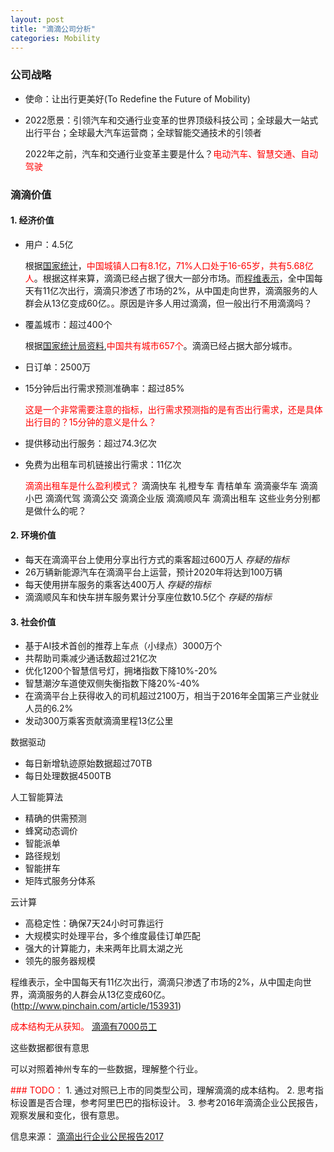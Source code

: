 ```yaml
---
layout: post
title: "滴滴公司分析"
categories: Mobility
---
```


### 公司战略
- 使命：让出行更美好(To Redefine the Future of Mobility)
- 2022愿景：引领汽车和交通行业变革的世界顶级科技公司；全球最大一站式出行平台；全球最大汽车运营商；全球智能交通技术的引领者

    2022年之前，汽车和交通行业变革主要是什么？<font color="red">电动汽车、智慧交通、自动驾驶</font>

### 滴滴价值
#### 1. 经济价值
- 用户：4.5亿  

    根据[国家统计](http://www.gov.cn/xinwen/2018-02/28/content_5269506.htm)，<font color="red">中国城镇人口有8.1亿，71%人口处于16-65岁，共有5.68亿人</font>。根据这样来算，滴滴已经占据了很大一部分市场。而[程维表示](http://www.pinchain.com/article/153931)，全中国每天有11亿次出行，滴滴只渗透了市场的2%，从中国走向世界，滴滴服务的人群会从13亿变成60亿。。原因是许多人用过滴滴，但一般出行不用滴滴吗？

- 覆盖城市：超过400个

    根据[国家统计局资料](http://news.163.com/17/0712/00/CP3SPPFT000187VI.html),<font color='red'>中国共有城市657个</font>。滴滴已经占据大部分城市。

- 日订单：2500万
- 15分钟后出行需求预测准确率：超过85% 

    <font color='red'>这是一个非常需要注意的指标，出行需求预测指的是有否出行需求，还是具体出行目的？15分钟的意义是什么？</font>

- 提供移动出行服务：超过74.3亿次
- 免费为出租车司机链接出行需求：11亿次

    <font color='red'>滴滴出租车是什么盈利模式？</font>
    滴滴快车
    礼橙专车
    青桔单车
    滴滴豪华车
    滴滴小巴
    滴滴代驾
    滴滴公交
    滴滴企业版
    滴滴顺风车
    滴滴出租车
    这些业务分别都是做什么的呢？

#### 2. 环境价值
- 每天在滴滴平台上使用分享出行方式的乘客超过600万人 *存疑的指标*
- 26万辆新能源汽车在滴滴平台上运营，预计2020年将达到100万辆
- 每天使用拼车服务的乘客达400万人 *存疑的指标*
- 滴滴顺风车和快车拼车服务累计分享座位数10.5亿个 *存疑的指标*

#### 3. 社会价值
- 基于AI技术首创的推荐上车点（小绿点）3000万个
- 共帮助司乘减少通话数超过21亿次
- 优化1200个智慧信号灯，拥堵指数下降10%-20%
- 智慧潮汐车道使双侧失衡指数下降20%-40%
- 在滴滴平台上获得收入的司机超过2100万，相当于2016年全国第三产业就业人员的6.2%
- 发动300万乘客贡献滴滴里程13亿公里

数据驱动
- 每日新增轨迹原始数据超过70TB
- 每日处理数据4500TB

人工智能算法
- 精确的供需预测
- 蜂窝动态调价
- 智能派单
- 路径规划
- 智能拼车
- 矩阵式服务分体系

云计算
- 高稳定性：确保7天24小时可靠运行
- 大规模实时处理平台，多个维度最佳订单匹配
- 强大的计算能力，未来两年比肩太湖之光
- 领先的服务器规模


程维表示，全中国每天有11亿次出行，滴滴只渗透了市场的2%，从中国走向世界，滴滴服务的人群会从13亿变成60亿。(http://www.pinchain.com/article/153931)

<font color="red">成本结构无从获知。</font>
[滴滴有7000员工](http://news.zol.com.cn/654/6545950.html)

这些数据都很有意思

可以对照着神州专车的一些数据，理解整个行业。

<font color="red">
### TODO：
</font>
1. 通过对照已上市的同类型公司，理解滴滴的成本结构。
2. 思考指标设置是否合理，参考阿里巴巴的指标设计。
3. 参考2016年滴滴企业公民报告，观察发展和变化，很有意思。


信息来源：
[滴滴出行企业公民报告2017](https://www.didiglobal.com/news/newsDetail?id=384&type=news)